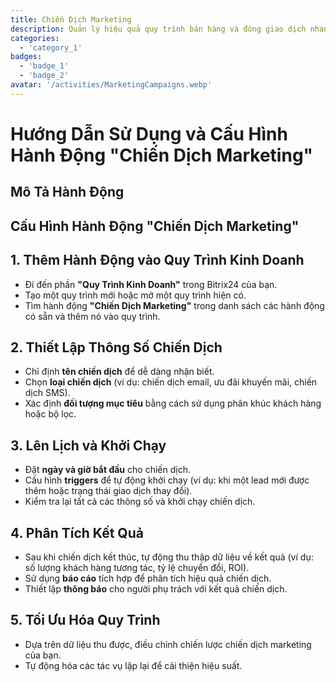 ```yaml
---
title: Chiến Dịch Marketing
description: Quản lý hiệu quả quy trình bán hàng và đóng giao dịch nhanh hơn.
categories: 
  - 'category_1'
badges: 
  - 'badge_1'
  - 'badge_2'
avatar: '/activities/MarketingCampaigns.webp'
---
```

# Hướng Dẫn Sử Dụng và Cấu Hình Hành Động "Chiến Dịch Marketing"

## Mô Tả Hành Động

## **Cấu Hình Hành Động "Chiến Dịch Marketing"**

## 1. Thêm Hành Động vào Quy Trình Kinh Doanh
- Đi đến phần **"Quy Trình Kinh Doanh"** trong Bitrix24 của bạn.
- Tạo một quy trình mới hoặc mở một quy trình hiện có.
- Tìm hành động **"Chiến Dịch Marketing"** trong danh sách các hành động có sẵn và thêm nó vào quy trình.

## 2. Thiết Lập Thông Số Chiến Dịch
- Chỉ định **tên chiến dịch** để dễ dàng nhận biết.
- Chọn **loại chiến dịch** (ví dụ: chiến dịch email, ưu đãi khuyến mãi, chiến dịch SMS).
- Xác định **đối tượng mục tiêu** bằng cách sử dụng phân khúc khách hàng hoặc bộ lọc.

## 3. Lên Lịch và Khởi Chạy
- Đặt **ngày và giờ bắt đầu** cho chiến dịch.
- Cấu hình **triggers** để tự động khởi chạy (ví dụ: khi một lead mới được thêm hoặc trạng thái giao dịch thay đổi).
- Kiểm tra lại tất cả các thông số và khởi chạy chiến dịch.

## 4. Phân Tích Kết Quả
- Sau khi chiến dịch kết thúc, tự động thu thập dữ liệu về kết quả (ví dụ: số lượng khách hàng tương tác, tỷ lệ chuyển đổi, ROI).
- Sử dụng **báo cáo** tích hợp để phân tích hiệu quả chiến dịch.
- Thiết lập **thông báo** cho người phụ trách với kết quả chiến dịch.

## 5. Tối Ưu Hóa Quy Trình
- Dựa trên dữ liệu thu được, điều chỉnh chiến lược chiến dịch marketing của bạn.
- Tự động hóa các tác vụ lặp lại để cải thiện hiệu suất.